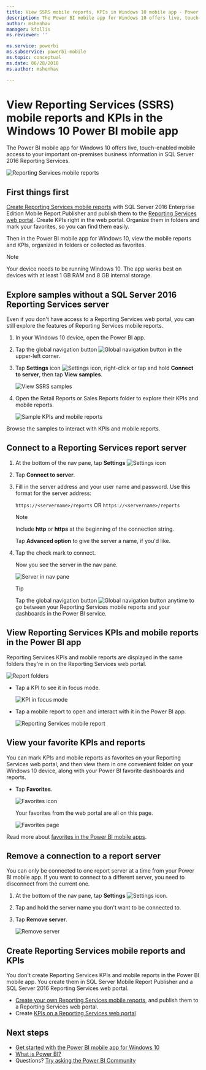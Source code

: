 ```yaml
---
title: View SSRS mobile reports, KPIs in Windows 10 mobile app - Power BI
description: The Power BI mobile app for Windows 10 offers live, touch-enabled mobile access to your important on-premises business information.
author: mshenhav
manager: kfollis
ms.reviewer: ''

ms.service: powerbi
ms.subservice: powerbi-mobile
ms.topic: conceptual
ms.date: 06/28/2018
ms.author: mshenhav

---
```

# View Reporting Services (SSRS) mobile reports and KPIs in the Windows 10 Power BI mobile app
The Power BI mobile app for Windows 10 offers live, touch-enabled mobile access to your important on-premises business information in SQL Server 2016 Reporting Services. 

![Reporting Services mobile reports](././media/mobile-app-windows-10-ssrs-kpis-mobile-reports/power-bi-ssrs-mobile-report.png)

## First things first
[Create Reporting Services mobile reports](https://msdn.microsoft.com/library/mt652547.aspx) with SQL Server 2016 Enterprise Edition Mobile Report Publisher and publish them to the [Reporting Services web portal](https://msdn.microsoft.com/library/mt637133.aspx). Create KPIs right in the web portal. Organize them in folders and mark your favorites, so you can find them easily. 

Then in the Power BI mobile app for Windows 10, view the mobile reports and KPIs, organized in folders or collected as favorites. 

> [!NOTE]
> Your device needs to be running Windows 10. The app works best on devices with at least 1 GB RAM and 8 GB internal storage.
> 
> 

## Explore samples without a SQL Server 2016 Reporting Services server
Even if you don't have access to a Reporting Services web portal, you can still explore the features of Reporting Services mobile reports.

1. In your Windows 10 device, open the Power BI app.
2. Tap the global navigation button ![Global navigation button](././media/mobile-app-windows-10-ssrs-kpis-mobile-reports/powerbi_windows10_options_icon.png) in the upper-left corner.
3. Tap **Settings** icon ![Settings icon](./././media/mobile-app-windows-10-ssrs-kpis-mobile-reports/power-bi-settings-icon.png), right-click or tap and hold **Connect to server**, then tap **View samples**.
   
   ![View SSRS samples](./media/mobile-app-windows-10-ssrs-kpis-mobile-reports/power-bi-win10-connect-ssrs-samples.png)
4. Open the Retail Reports or Sales Reports folder to explore their KPIs and mobile reports.
   
   ![Sample KPIs and mobile reports](./media/mobile-app-windows-10-ssrs-kpis-mobile-reports/power-bi-win10-ssrs-sample-kpis.png)

Browse the samples to interact with KPIs and mobile reports.

## Connect to a Reporting Services report server
1. At the bottom of the nav pane, tap **Settings** ![Settings icon](./././media/mobile-app-windows-10-ssrs-kpis-mobile-reports/power-bi-settings-icon.png)
2. Tap **Connect to server**.
3. Fill in the server address and your user name and password. Use this format for the server address:
   
     `https://<servername>/reports`
     OR
     `https://<servername>/reports`
   
   > [!NOTE]
   > Include **http** or **https** at the beginning of the connection string.
   > 
   > 
   
    Tap **Advanced option** to give the server a name, if you'd like.
4. Tap the check mark to connect. 
   
   Now you see the server in the nav pane.
   
   ![Server in nav pane](./media/mobile-app-windows-10-ssrs-kpis-mobile-reports/power-bi-ssrs-mobile-report-server.png)
   
   >[!TIP]
   >Tap the global navigation button ![Global navigation button](././media/mobile-app-windows-10-ssrs-kpis-mobile-reports/powerbi_windows10_options_icon.png) anytime to go between your Reporting Services mobile reports and your dashboards in the Power BI service. 
   > 

## View Reporting Services KPIs and mobile reports in the Power BI app
Reporting Services KPIs and mobile reports are displayed in the same folders they're in on the Reporting Services web portal.

![Report folders](./media/mobile-app-windows-10-ssrs-kpis-mobile-reports/power-bi-ssrs-mobile-report-folders.png)

* Tap a KPI to see it in focus mode.
  
    ![KPI in focus mode](./media/mobile-app-windows-10-ssrs-kpis-mobile-reports/power-bi-ssrs-mobile-report-kpis.png)
* Tap a mobile report to open and interact with it in the Power BI app.
  
    ![Reporting Services mobile report](././media/mobile-app-windows-10-ssrs-kpis-mobile-reports/power-bi-ssrs-mobile-report.png)

## View your favorite KPIs and reports
You can mark KPIs and mobile reports as favorites on your Reporting Services web portal, and then view them in one convenient folder on your Windows 10 device, along with your Power BI favorite dashboards and reports.

* Tap **Favorites**.
  
   ![Favorites icon](./media/mobile-app-windows-10-ssrs-kpis-mobile-reports/power-bi-ssrs-mobile-report-favorite-menu.png)
  
   Your favorites from the web portal are all on this page.
  
   ![Favorites page](./media/mobile-app-windows-10-ssrs-kpis-mobile-reports/power-bi-windows-10-ssrs-favorites.png)

Read more about [favorites in the Power BI mobile apps](mobile-apps-favorites.md).

## Remove a connection to a report server
You can only be connected to one report server at a time from your Power BI mobile app. If you want to connect to a different server, you need to disconnect from the current one.

1. At the bottom of the nav pane, tap **Settings** ![Settings icon](./././media/mobile-app-windows-10-ssrs-kpis-mobile-reports/power-bi-settings-icon.png).
2. Tap and hold the server name you don't want to be connected to.
3. Tap **Remove server**.
   
    ![Remove server](./media/mobile-app-windows-10-ssrs-kpis-mobile-reports/power-bi-windows-10-ssrs-remove-server-menu.png)

## Create Reporting Services mobile reports and KPIs
You don't create Reporting Services KPIs and mobile reports in the Power BI mobile app. You create them in SQL Server Mobile Report Publisher and a SQL Server 2016 Reporting Services web portal.

* [Create your own Reporting Services mobile reports](https://msdn.microsoft.com/library/mt652547.aspx), and publish them to a Reporting Services web portal.
* Create [KPIs on a Reporting Services web portal](https://msdn.microsoft.com/library/mt683632.aspx)

## Next steps
* [Get started with the Power BI mobile app for Windows 10](mobile-windows-10-phone-app-get-started.md)  
* [What is Power BI?](../../fundamentals/power-bi-overview.md)  
* Questions? [Try asking the Power BI Community](https://community.powerbi.com/)


